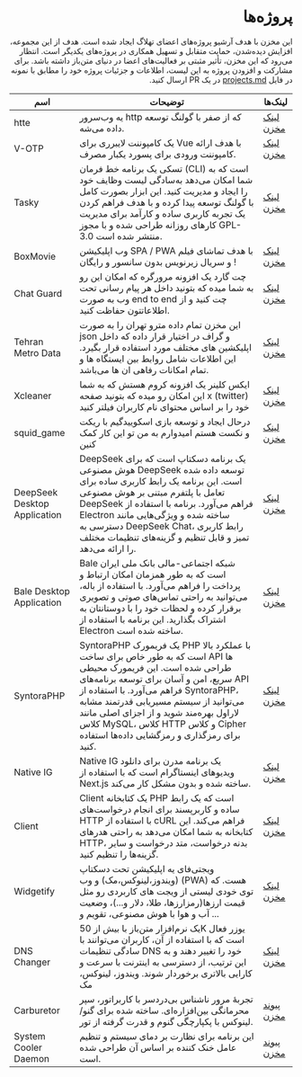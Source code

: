 <h1 dir="rtl">پروژه‌ها</h1>

<p dir="rtl">این مخزن با هدف آرشیو پروژه‌های اعضای تهلاگ ایجاد شده است. هدف از این مجموعه، افزایش دیده‌شدن، حمایت متقابل و تسهیل همکاری در پروژه‌های یکدیگر است. انتظار می‌رود که این مخزن، تأثیر مثبتی بر فعالیت‌های اعضا در دنیای متن‌باز داشته باشد. برای مشارکت و افزودن پروژه به این لیست، اطلاعات و جزئیات پروژه خود را مطابق با نمونه‌ در فایل <a href='./projects.md'>projects.md</a> در یک PR ارسال کنید.
</p>


| اسم | توضیحات | لینک‌ها |
|------|----------|----------|
| htte | یه وب‌سرور http که از صفر با گولنگ توسعه داده می‌شه. | [لینک مخزن](https://github.com/the-pesar/htte) |
| V-OTP | یک کامپوننت لایبرری برای Vue با هدف ارائه کامپوننت ورودی برای پسورد یکبار مصرف. | [لینک مخزن](https://github.com/Saman-Safaei-Dev/v-otp) |
| Tasky | تسکی یک برنامه خط فرمان (CLI) است که به شما امکان می‌دهد به‌سادگی لیست وظایف خود را ایجاد و مدیریت کنید. این ابزار بصورت کامل با گولنگ توسعه پیدا کرده و با هدف فراهم کردن یک تجربه کاربری ساده و کارآمد برای مدیریت کارهای روزانه طراحی شده و با مجوز GPL-3.0 منتشر شده است. | [لینک مخزن](https://github.com/shahriaarrr/tasky) |
| BoxMovie | وب اپلیکیشن SPA / PWA با هدف تماشای فیلم و سریال زیرنویس بدون سانسور و رایگان ! | [لینک مخزن](https://github.com/BoxMovie/BoxMovie.github.io) | [لینک سایت](https://boxmovie.github.io) |
| Chat Guard | چت گارد یک افزونه مرورگره که امکان این رو به شما میده که بتونید داخل هر پیام رسانی تحت وب به صورت end to end چت کنید و از اطلاعاتتون حفاظت کنید. | [لینک مخزن](https://github.com/PrivacyForge/ChatGuard) |
| Tehran Metro Data | این مخزن تمام داده مترو تهران را به صورت json و گراف در اختیار قرار داده که داخل اپلیکشین های مختلف مورد استفاده قرار بگیرد. این اطلاعات شامل روابط بین ایستگاه ها و تمام امکانات رفاهی ان ها می‌باشد. | [لینک مخزن](https://github.com/mostafa-kheibary/tehran-metro-data) |
| Xcleaner | ایکس کلینر یک افزونه کروم هستش که به شما این امکان رو میده که بتونید صفحه x (twitter) خود را بر اساس محتوای نام کاربران فیلتر کنید | [لینک مخزن](https://github.com/mostafa-kheibary/xCleaner) |
| squid_game | درحال ایجاد و توسعه بازی اسکوییدگیم با ریکت و نکست هستم امیدوارم به من تو این کار کمک کنین | [لینک مخزن](https://github.com/mh-morowati/squid_game) |
| DeepSeek Desktop Application | DeepSeek یک برنامه دسکتاپ است که برای هوش مصنوعی DeepSeek توسعه داده شده است. این برنامه یک رابط کاربری ساده برای تعامل با پلتفرم مبتنی بر هوش مصنوعی DeepSeek فراهم می‌آورد. برنامه با استفاده از Electron ساخته شده و ویژگی‌هایی مانند دسترسی به DeepSeek Chat، رابط کاربری تمیز و قابل تنظیم و گزینه‌های تنظیمات مختلف را ارائه می‌دهد. | [لینک مخزن](https://github.com/code3-dev/deepseek-desktop) |
| Bale Desktop Application | Bale شبکه اجتماعی-مالی بانک ملی ایران است که به طور همزمان امکان ارتباط و پرداخت را فراهم می‌آورد. با استفاده از باله، می‌توانید به راحتی تماس‌های صوتی و تصویری برقرار کرده و لحظات خود را با دوستانتان به اشتراک بگذارید. این برنامه با استفاده از Electron ساخته شده است. | [لینک مخزن](https://github.com/code3-dev/bale-desktop) |
| SyntoraPHP | SyntoraPHP یک فریمورک PHP با عملکرد بالا است که به طور خاص برای ساخت API ها طراحی شده است. این فریمورک محیطی سریع، امن و آسان برای توسعه برنامه‌های API فراهم می‌آورد. با استفاده از SyntoraPHP، می‌توانید از سیستم مسیریابی قدرتمند مشابه لاراول بهره‌مند شوید و از اجزای اصلی مانند کلاس MySQL، کلاس HTTP و کلاس Cipher برای رمزگذاری و رمزگشایی داده‌ها استفاده کنید. | [لینک مخزن](https://github.com/code3-dev/SyntoraPHP) |
| Native IG | Native IG یک برنامه مدرن برای دانلود ویدیوهای اینستاگرام است که با استفاده از Next.js ساخته شده و بدون مشکل کار می‌کند. | [لینک مخزن](https://github.com/code3-dev/native-ig) |
| Client | Client یک کتابخانه PHP است که یک رابط ساده و کاربرپسند برای انجام درخواست‌های HTTP با استفاده از cURL فراهم می‌کند. این کتابخانه به شما امکان می‌دهد به راحتی هدرهای HTTP، بدنه درخواست، متد درخواست و سایر گزینه‌ها را تنظیم کنید. | [لینک مخزن](https://github.com/httptools/Client) |
| Widgetify | ویجتی‌فای یه اپلیکیشن تحت دسکتاپ (ویندوز،لینوکس،مک) و وب (PWA) هست. که توی خودی لیستی از ویجت های کاربردی رو مثل قیمت ارزها(رمزارزها، طلا، دلار و...)، وضعیت آب و هوا با هوش مصنوعی، تقویم و ... | [لینک مخزن](https://github.com/widgetify-app/) | [لینک سایت](https://www.widgetify.ir/) |
| DNS Changer | یک نرم‌افزار متن‌باز با بیش از 50K یوزر فعال است که با استفاده از آن، کاربران می‌توانند با سادگی تنظیمات DNS خود را تغییر دهند و به این ترتیب، از دسترسی به اینترنت با سرعت و کارایی بالاتری برخوردار شوند. ویندوز، لینوکس، مک | [لینک مخزن](https://github.com/DnsChanger) | [لینک سایت](https://dnschanger.github.io) |
| Carburetor | تجربهٔ مرور ناشناس بی‌دردسر با کاربراتور، سپر محرمانگی بین‌افزاره‌ای. ساخته شده برای گنو/لینوکس با پکپارچگی گنوم و قدرت گرفته از تور. | [پیوند مخزن](https://framagit.org/tractor/carburetor) | [پیوند پایگاه وب](https://flathub.org/fa/apps/io.frama.tractor.carburetor) |
| System Cooler Daemon | این برنامه برای نظارت بر دمای سیستم و تنظیم عامل خنک کننده بر اساس آن طراحی شده است. | [پیوند مخزن](https://github.com/LogicCavalier/SystemCooler.git) |
